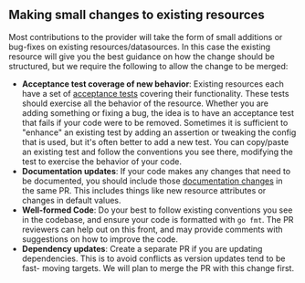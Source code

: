 ## Making small changes to existing resources

Most contributions to the provider will take the form of small additions or bug-fixes on existing resources/datasources. In this case the existing resource will give you the best guidance on how the change should be structured, but we require the following to allow the change to be merged:

- __Acceptance test coverage of new behavior__: Existing resources each
   have a set of [acceptance tests](running-and-writing-acceptance-tests.md) covering their functionality.
   These tests should exercise all the behavior of the resource. Whether you are
   adding something or fixing a bug, the idea is to have an acceptance test that
   fails if your code were to be removed. Sometimes it is sufficient to
   "enhance" an existing test by adding an assertion or tweaking the config
   that is used, but it's often better to add a new test. You can copy/paste an
   existing test and follow the conventions you see there, modifying the test
   to exercise the behavior of your code.
- __Documentation updates__: If your code makes any changes that need to
   be documented, you should include those [documentation changes](documentation-changes.md) in the same PR. This
   includes things like new resource attributes or changes in default values.
- __Well-formed Code__: Do your best to follow existing conventions you
   see in the codebase, and ensure your code is formatted with `go fmt`.
   The PR reviewers can help out on this front, and may provide comments with
   suggestions on how to improve the code.
- __Dependency updates__: Create a separate PR if you are updating dependencies.
   This is to avoid conflicts as version updates tend to be fast-
   moving targets. We will plan to merge the PR with this change first.
